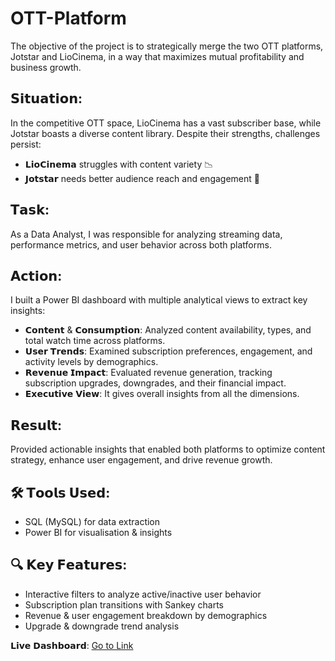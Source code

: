 # OTT-Platform

The objective of the project is to strategically merge the two OTT platforms, Jotstar and LioCinema, in a way that maximizes mutual profitability and business growth.

## 𝗦𝗶𝘁𝘂𝗮𝘁𝗶𝗼𝗻:
In the competitive OTT space, LioCinema has a vast subscriber base, while Jotstar boasts a diverse content library. Despite their strengths, challenges persist:
- 𝗟𝗶𝗼𝗖𝗶𝗻𝗲𝗺𝗮 struggles with content variety 📉
- 𝗝𝗼𝘁𝘀𝘁𝗮𝗿 needs better audience reach and engagement 🎯

## 𝗧𝗮𝘀𝗸:
As a Data Analyst, I was responsible for analyzing streaming data, performance metrics, and user behavior across both platforms.

## 𝗔𝗰𝘁𝗶𝗼𝗻:
I built a Power BI dashboard with multiple analytical views to extract key insights:
- 𝗖𝗼𝗻𝘁𝗲𝗻𝘁 & 𝗖𝗼𝗻𝘀𝘂𝗺𝗽𝘁𝗶𝗼𝗻: Analyzed content availability, types, and total watch time across platforms.
- 𝗨𝘀𝗲𝗿 𝗧𝗿𝗲𝗻𝗱𝘀: Examined subscription preferences, engagement, and activity levels by demographics.
- 𝗥𝗲𝘃𝗲𝗻𝘂𝗲 𝗜𝗺𝗽𝗮𝗰𝘁: Evaluated revenue generation, tracking subscription upgrades, downgrades, and their financial impact.
- 𝗘𝘅𝗲𝗰𝘂𝘁𝗶𝘃𝗲 𝗩𝗶𝗲𝘄: It gives overall insights from all the dimensions.

## 𝗥𝗲𝘀𝘂𝗹𝘁:
Provided actionable insights that enabled both platforms to optimize content strategy, enhance user engagement, and drive revenue growth.

## 🛠 𝗧𝗼𝗼𝗹𝘀 𝗨𝘀𝗲𝗱:
- SQL (MySQL) for data extraction
- Power BI for visualisation & insights

## 🔍 𝗞𝗲𝘆 𝗙𝗲𝗮𝘁𝘂𝗿𝗲𝘀:
- Interactive filters to analyze active/inactive user behavior
- Subscription plan transitions with Sankey charts
- Revenue & user engagement breakdown by demographics
- Upgrade & downgrade trend analysis

𝗟𝗶𝘃𝗲 𝗗𝗮𝘀𝗵𝗯𝗼𝗮𝗿𝗱: <a href="https://app.powerbi.com/view?r=eyJrIjoiMzQ4MjUzNWItY2ZjNS00NjU1LTlmMTAtNjM0ZDFjNDVmYTY3IiwidCI6ImM2ZTU0OWIzLTVmNDUtNDAzMi1hYWU5LWQ0MjQ0ZGM1YjJjNCJ9" target="_blank">Go to Link</a>
